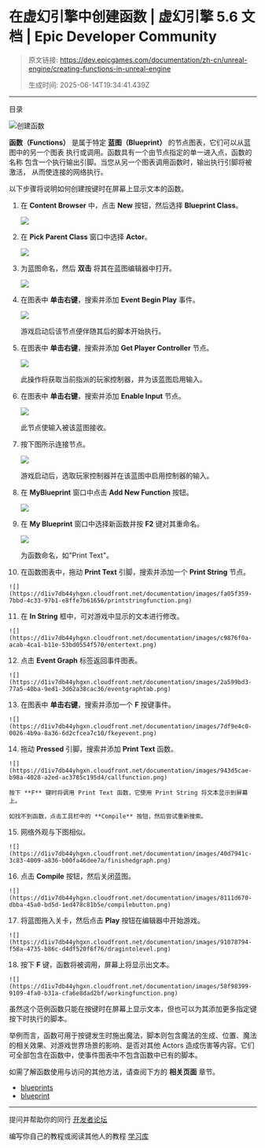 # 在虚幻引擎中创建函数 | 虚幻引擎 5.6 文档 | Epic Developer Community

> 原文链接: https://dev.epicgames.com/documentation/zh-cn/unreal-engine/creating-functions-in-unreal-engine
> 
> 生成时间: 2025-06-14T19:34:41.439Z

---

目录

![创建函数](https://dev.epicgames.com/community/api/documentation/image/c86bb8c6-e1e1-49ea-9fa4-0de3399f732f?resizing_type=fill&width=1920&height=335)

**函数（Functions）** 是属于特定 **蓝图（Blueprint）** 的节点图表，它们可以从蓝图中的另一个图表 执行或调用。函数具有一个由节点指定的单一进入点，函数的名称 包含一个执行输出引脚。当您从另一个图表调用函数时，输出执行引脚将被激活， 从而使连接的网络执行。

以下步骤将说明如何创建按键时在屏幕上显示文本的函数。

1.  在 **Content Browser** 中，点击 **New** 按钮，然后选择 **Blueprint Class**。
    
    ![](https://d1iv7db44yhgxn.cloudfront.net/documentation/images/b3adc8bb-e7cb-4330-97a2-b6cfb8c965c2/newblueprint.png)
2.  在 **Pick Parent Class** 窗口中选择 **Actor**。
    
    ![](https://d1iv7db44yhgxn.cloudfront.net/documentation/images/6dc24d7b-07e1-4174-b1a8-db0ceb98bb1d/actorblueprint.png)
3.  为蓝图命名，然后 **双击** 将其在蓝图编辑器中打开。
    
    ![](https://d1iv7db44yhgxn.cloudfront.net/documentation/images/8ac050d3-0281-4564-ab1e-62dd04eb40f2/functionblueprint.png)
4.  在图表中 **单击右键**，搜索并添加 **Event Begin Play** 事件。
    
    ![](https://d1iv7db44yhgxn.cloudfront.net/documentation/images/c2d27a35-24a5-4f88-851e-29cb649a5ddd/eventbeginplay.png)
    
    游戏启动后该节点便伴随其后的脚本开始执行。
    
5.  在图表中 **单击右键**，搜索并添加 **Get Player Controller** 节点。
    
    ![](https://d1iv7db44yhgxn.cloudfront.net/documentation/images/69dedcfe-4101-4cfc-8365-e42759996e48/getplayercontroller.png)
    
    此操作将获取当前指派的玩家控制器，并为该蓝图启用输入。
    
6.  在图表中 **单击右键**，搜索并添加 **Enable Input** 节点。
    
    ![](https://d1iv7db44yhgxn.cloudfront.net/documentation/images/0c3bb7c7-4d64-41a6-bba7-675cf9371780/enableinput.png)
    
    此节点使输入被该蓝图接收。
    
7.  按下图所示连接节点。
    
    ![](https://d1iv7db44yhgxn.cloudfront.net/documentation/images/f0415150-9cbe-41f9-82c9-6cd644b3781d/connectnodes.png)
    
    游戏启动后，选取玩家控制器并在该蓝图中启用控制器的输入。
    
8.  在 **MyBlueprint** 窗口中点击 **Add New Function** 按钮。
    
    ![](https://d1iv7db44yhgxn.cloudfront.net/documentation/images/3c933012-8c8a-465b-9d87-93db24870d65/addfunctionbutton.png)
9.  在 **My Blueprint** 窗口中选择新函数并按 **F2** 键对其重命名。
    
    ![](https://d1iv7db44yhgxn.cloudfront.net/documentation/images/efa760f2-d5e2-4f9d-8c6b-10756226fdd0/renamefunction.png)
    
    为函数命名，如"Print Text"。
    
10.  在函数图表中，拖动 **Print Text** 引脚，搜索并添加一个 **Print String** 节点。
    
    ![](https://d1iv7db44yhgxn.cloudfront.net/documentation/images/fa05f359-7bbd-4c33-97b1-e8ffe7b61656/printstringfunction.png)
11.  在 **In String** 框中，可对游戏中显示的文本进行修改。
    
    ![](https://d1iv7db44yhgxn.cloudfront.net/documentation/images/c9876f0a-acab-4ca1-b11e-53bd0554f570/entertext.png)
12.  点击 **Event Graph** 标签返回事件图表。
    
    ![](https://d1iv7db44yhgxn.cloudfront.net/documentation/images/2a599bd3-77a5-40ba-9ed1-3d62a38cac36/eventgraphtab.png)
13.  在图表中 **单击右键**，搜索并添加一个 **F** 按键事件。
    
    ![](https://d1iv7db44yhgxn.cloudfront.net/documentation/images/7df9e4c0-0026-4b9a-8a36-6d2cfcea7c10/fkeyevent.png)
14.  拖动 **Pressed** 引脚，搜索并添加 **Print Text** 函数。
    
    ![](https://d1iv7db44yhgxn.cloudfront.net/documentation/images/943d5cae-b98a-4028-a2ed-ac3785c195d4/callfunction.png)
    
    按下 **F** 键时将调用 Print Text 函数，它使用 Print String 将文本显示到屏幕上。
    
    如找不到函数，点击工具栏中的 **Compile** 按钮，然后尝试重新搜索。
    
15.  网络外观与下图相似。
    
    ![](https://d1iv7db44yhgxn.cloudfront.net/documentation/images/40d7941c-3c83-4009-a836-b00fa46dee7a/finishedgraph.png)
16.  点击 **Compile** 按钮，然后关闭蓝图。
    
    ![](https://d1iv7db44yhgxn.cloudfront.net/documentation/images/8111d670-dbba-45a0-bd5d-1ed478c81b5e/compilebutton.png)
17.  将蓝图拖入关卡，然后点击 **Play** 按钮在编辑器中开始游戏。
    
    ![](https://d1iv7db44yhgxn.cloudfront.net/documentation/images/91078794-f58a-4735-b86c-d4df520f6f76/dragintolevel.png)
18.  按下 **F** 键，函数将被调用，屏幕上将显示出文本。
    
    ![](https://d1iv7db44yhgxn.cloudfront.net/documentation/images/58f98399-9109-4fa0-b31a-cfa6e8dad2bf/workingfunction.png)

虽然这个范例函数只能在按键时在屏幕上显示文本，但也可以为其添加更多指定键按下时执行的脚本。

举例而言，函数可用于按键发生时施出魔法，脚本则包含魔法的生成、位置、魔法的相关效果、对游戏世界场景的影响、是否对其他 Actors 造成伤害等内容。它们可全部包含在函数中，使事件图表中不包含函数中已有的脚本。

如需了解函数使用与访问的其他方法，请查阅下方的 **相关页面** 章节。

-   [blueprints](https://dev.epicgames.com/community/search?query=blueprints)
-   [blueprint](https://dev.epicgames.com/community/search?query=blueprint)

* * *

提问并帮助你的同行 [开发者论坛](https://forums.unrealengine.com/categories?tag=unreal-engine)

编写你自己的教程或阅读其他人的教程 [学习库](https://dev.epicgames.com/community/unreal-engine/learning)